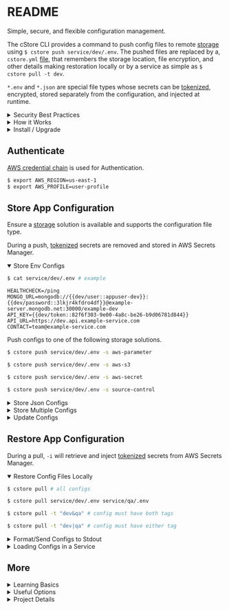# README

Simple, secure, and flexible configuration management.

The cStore CLI provides a command to push config files to remote [storage](docs/STORES.md) using `$ cstore push service/dev/.env`. The pushed files are replaced by a, `cstore.yml` [file](docs/CATALOG.md), that remembers the storage location, file encryption, and other details making restoration locally or by a service as simple as `$ cstore pull -t dev`.

`*.env` and `*.json` are special file types whose secrets can be [tokenized](docs/SECRETS.md), encrypted, stored separately from the configuration, and injected at runtime.

<details>
  <summary>Security Best Practices</summary>

  While cStore provides a simple and flexible way to store and retrieve configuration and secrets, the user has the responsibility to ensure the usage patterns and storage solution meet the oganization's security requirements.

  ### Best Practices ###
  * Understand your organizations security requirements.
  * Understand what cStore does before using it.
  * Never print or send cStore's `stdout` to logs.
  * Always use encryption when storing secrets.
  * Use your organization's approved vaults for storing secrets.
  * Avoid exporting secrets into the environment when possible.
  * Realize many security mistakes are made by users; so, be careful!

</details>

<details>
  <summary>How it Works</summary>

```
├── project
│   ├── components
│   ├── models
│   ├── main.go
│   ├── Dockerfile 
│   ├── cstore.yml (catalog)
│   └── service
│       └── dev
│       │   └── .env (stored)
│       |   └── .cstore (ghost)
│       |   └── fargate.yml
│       |   └── docker-compose.yml
│       │
│       └── prod
│           └── .env (stored)
│           └── .cstore (ghost)
│           └── fargate.yml
│           └── docker-compose.yml
```
The `cstore.yml` [catalog](docs/CATALOG.md) and hidden `.cstore` ghost files reference the stored `*.env` files. Secrets no longer need to be checked into source control.

When the repository has been cloned or the project shared, running `$ cstore pull` in the same directory as the `cstore.yml` [catalog](docs/CATALOG.md) or any of the `.cstore` ghost files will locate, download, and decrypt the configuration files to their respective original location restoring the project's environment configuration.

Example: `cstore.yml`
```yml
version: v3
context: project
files:
- path: service/dev/.env
  store: aws-s3
  type: env
  data:
    AWS_S3_BUCKET: my-bucket
    AWS_STORE_KMS_KEY_ID: ""
    AWS_VAULT_KMS_KEY_ID: aws/secretsmanager
  tags:
  - service
  - dev
  vaults:
    access: env
    secrets: aws-secrets-manager
  versions: []
- path: service/prod/.env
  store: aws-parameter
  type: env
  data:
    AWS_STORE_KMS_KEY_ID: aws/ssm
    AWS_VAULT_KMS_KEY_ID: aws/secretsmanager
  tags:
  - service
  - prod
  vaults:
    access: env
    secrets: aws-secrets-manager
  versions: []
```

</details>

<details>
  <summary>Install / Upgrade</summary>

| OS |  |
|----|----|
| Mac | `$ sudo curl -L -o  /usr/local/bin/cstore https://github.com/turnerlabs/cstore/releases/download/v3.6.0-alpha/cstore_darwin_amd64 && sudo chmod +x /usr/local/bin/cstore` |
| Linux | `$ sudo curl -L -o  /usr/local/bin/cstore https://github.com/turnerlabs/cstore/releases/download/v3.6.0-alpha/cstore_linux_386 && sudo chmod +x /usr/local/bin/cstore` |
| Windows | `wget https://github.com/turnerlabs/cstore/releases/download/v3.6.0-alpha/cstore_windows_amd64.exe` (add download dir to the PATH environment variable) |

</details>

## Authenticate ##

[AWS credential chain](https://docs.aws.amazon.com/sdk-for-go/v1/developer-guide/configuring-sdk.html) is used for Authentication.

```bash
$ export AWS_REGION=us-east-1
$ export AWS_PROFILE=user-profile
```

## Store App Configuration ##

Ensure a [storage](docs/STORES.md) solution is available and supports the configuration file type.

During a push, [tokenized](docs/SECRETS.md) secrets are removed and stored in AWS Secrets Manager.

<details open>
  <summary>Store Env Configs</summary>

```bash
$ cat service/dev/.env # example
```
```
HEALTHCHECK=/ping
MONGO_URL=mongodb://{{dev/user::appuser-dev}}:{{dev/password::3lkjr4kfdro4df}}@example-server.mongodb.net:30000/example-dev
API_KEY={{dev/token::82f6f303-9e00-4a8c-be26-b9d06781d844}}
API_URL=https://dev.api.example-service.com
CONTACT=team@example-service.com
```

Push configs to one of the following storage solutions.
```bash
$ cstore push service/dev/.env -s aws-parameter 
```
```bash
$ cstore push service/dev/.env -s aws-s3
```
```bash
$ cstore push service/dev/.env -s aws-secret
```
```bash
$ cstore push service/dev/.env -s source-control
```
</details>

<details>
  <summary>Store Json Configs</summary>

```bash
$ cat service/dev/config.json # example
```
```json
{
    "db_url" : "mongodb://{{dev/user::app_user}}:{{dev/password::4kdnow55jdjnk3nd}}@example-server.mongodb.net:30000/example-dev",
    "api_key": "{{dev/key::82f6f303-9e00-4a8c-be26-b9d06781d844}}",
    "healthcheck": "/ping",
    "contact": "team@example-service.com"
}
```

```bash
$ cstore push service/dev/config.json -s aws-s3
```
```bash
$ cstore push service/dev/config.json -s aws-secret
```

</details>

<details>
  <summary>Store Multiple Configs</summary>

```bash
$ cstore push service/dev/.env service/qa/.env
```

Auto discover and push multiple files in `service` folder.
```bash
$ cstore push $(find service -name '*.env')
```
</details>
<details>
  <summary>Update Configs</summary>

```bash
$ cstore push # all configs
```
```bash
$ cstore push service/dev/.env service/qa/.env 
```
```bash
$ cstore push -t "dev&qa" # config must have both tags
```
```bash
$ cstore push -t "dev|qa" # config must have either tag
```

</details>

## Restore App Configuration ##

During a pull, `-i` will retrieve and inject [tokenized](docs/SECRETS.md) secrets from AWS Secrets Manager.

<details open="true">
  <summary>Restore Config Files Locally</summary>

```bash
$ cstore pull # all configs
```
```bash
$ cstore pull service/dev/.env service/qa/.env 
```
```bash
$ cstore pull -t "dev&qa" # config must have both tags
```
```bash
$ cstore pull -t "dev|qa" # config must have either tag
```
</details>

<details>
  <summary>Format/Send Configs to Stdout</summary>

```bash
$ cstore pull -t dev -e # raw file contents
```
```bash
$ cstore pull service/dev/.env -g json-object # JSON object format
```
```bash
$ eval $( cstore pull service/dev/.env -g terminal-export ) # export environment variables
```

Output Task Definition JSON [Env](https://docs.aws.amazon.com/AmazonECS/latest/developerguide/task_definition_parameters.html#container_definition_environment)/[Secrets](https://docs.aws.amazon.com/AmazonECS/latest/developerguide/specifying-sensitive-data.html) Formats (`.env`)
```bash
$ cstore pull -t dev -g task-def-env # AWS Task Definition environment
```
```bash
$ cstore pull -t dev -g task-def-secrets --store-command refs # AWS Task Definition secrets
```

</details>

<details>
  <summary>Loading Configs in a Service</summary>

* [Docker Container](docs/DOCKER.md)
* [Lambda Function](docs/LAMBDA.md)
* [Application Memory](docs/LIBRARY.md)

</details>

## More ##

<details>
  <summary>Learning Basics</summary>

* [Terminology](docs/TERMS.md)
* [Storage Solutions](docs/STORES.md)
* [Vault Solutions](docs/VAULTS.md)
* [Catalog Fields](docs/CATALOG.md)

| Demo |  |
|---|---|
| [watch](https://youtu.be/vpNii5Y0yNg) | Get Configs With Secrets Injected |

</details>

<details>
  <summary>Useful Options</summary>

* [Tagging Files](docs/TAGGING.md)
* [Storing/Injecting Secrets](docs/SECRETS.md)
* [Versioning Files](docs/VERSIONING.md)
* [Linking Catalogs](docs/LINKING.md)
* [CLI Commands and Flags](docs/CLI.md)
* [S3 Bucket Store Terraform](docs/S3.md)
* [Ghost Files (.cstore)](docs/GHOST.md)
* [Terraform State Files](docs/TERRAFORM.md)
* [Migrate from v1 to v3](docs/MIGRATE.md) (breaking changes)
</details>

<details>
  <summary>Project Details</summary>

* [Goals](docs/GOALS.md)
* [Integration Testing](docs/TESTING.md)
* [Publish Release](docs/PUBLISH.md)
</details>